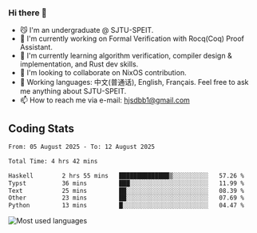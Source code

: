 ### Hi there 👋

<!--
**definfo/definfo** is a ✨ _special_ ✨ repository because its `README.md` (this file) appears on your GitHub profile.

Here are some ideas to get you started:

- 🔭 I’m currently working on ...
- 🌱 I’m currently learning ...
- 👯 I’m looking to collaborate on ...
- 🤔 I’m looking for help with ...
- 💬 Ask me about ...
- 📫 How to reach me: ...
- 😄 Pronouns: ...
- ⚡ Fun fact: ...
-->

- 😼 I'm an undergraduate @ SJTU-SPEIT.
- 🔭 I'm currently working on Formal Verification with Rocq(Coq) Proof Assistant.
- 🌱 I'm currently learning algorithm verification, compiler design & implementation, and Rust dev skills.
- 👯 I'm looking to collaborate on NixOS contribution.
- 💬 Working languages: 中文(普通话), English, Français. Feel free to ask me anything about SJTU-SPEIT.
- 📫 How to reach me via e-mail: hjsdbb1@gmail.com

## Coding Stats

<!--START_SECTION:waka-->

```txt
From: 05 August 2025 - To: 12 August 2025

Total Time: 4 hrs 42 mins

Haskell        2 hrs 55 mins   ██████████████▒░░░░░░░░░░   57.26 %
Typst          36 mins         ███░░░░░░░░░░░░░░░░░░░░░░   11.99 %
Text           25 mins         ██░░░░░░░░░░░░░░░░░░░░░░░   08.39 %
Other          23 mins         ██░░░░░░░░░░░░░░░░░░░░░░░   07.69 %
Python         13 mins         █░░░░░░░░░░░░░░░░░░░░░░░░   04.47 %
```

<!--END_SECTION:waka-->

![Most used languages](https://github-readme-stats.vercel.app/api/top-langs/?username=definfo&layout=donut&theme=dracula&exclude_repo=xv6-labs-2023)
